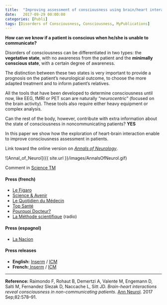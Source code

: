 ```yaml
---
title:  "Improving assessment of consciousness using brain/heart interactions"
date:   2017-09-29 00:00:00
categories: [Publi]
tags: [Disorders of Consciousness, Consciousness, MyPublications]
---
```



**How can we know if a patient is conscious when he/she is unable to communicate?**

Disorders of consciousness can be differentiated in two types: the **vegetative state**, with no awareness from the patient and the **minimally conscious state**, with a certain degree of awareness.

The distinction between these two states is very important to provide a prognosis on the patient’s neurological outcome, to choose the more adapted treatment and to inform patient’s relatives.

All the tools that have been developed to determine consciousness until now, like EEG, fMRI or PET scan are naturally “*neurocentric*” (focused on the brain activity). These tools also require either heavy equipment or complex analysis.

Can the rest of the body, however, contribute with extra information about the state of consciousness in noncommunicating patients? **YES**

In this paper we show how the exploration of heart-brain interaction enable to improve consciousness assessment in patients.


Link toward the online version on [*Annals of Neurology*](http://dx.doi.org/10.1002/ana.25045).

![Annal_of_Neurol]({{ site.url }}/images/AnnalsOfNeurol.gif)

Comment in [Science TM](http://dx.doi.org/10.1126/scitranslmed.aaq1224 )

#### Press (french)


* [Le Figaro](http://sante.lefigaro.fr/article/etat-vegetatif-l-activite-du-coeur-reflete-l-etat-de-conscience/)
* [Science & Avenir](https://www.sciencesetavenir.fr/sante/cerveau-et-psy/etat-vegetatif-quand-le-coeur-reflete-la-conscience_117717?xtor=RSS-16)
* [Le Quotidien du Médecin](https://www.lequotidiendumedecin.fr/actualites/article/2017/10/24/etat-vegetatif-mesurer-le-rythme-cardiaque-en-reaction-un-stimulus-sonore-permet-devaluer-letat-de-conscience_851670)
* [Top Santé](https://www.topsante.com/medecine/votre-sante-vous/fin-de-vie/coma-la-stimulation-sonore-pour-connaitre-l-etat-de-conscience-621892)
* [Pourquoi Docteur?](https://www.pourquoidocteur.fr/Articles/Question-d-actu/23237-Coma-nouveau-test-mieux-evaluer-pronostic)
* [La Méthode scientifique](https://www.franceculture.fr/emissions/la-methode-scientifique/la-methode-scientifique-lundi-6-novembre-2017) (radio)

#### Press (espagnol)
* [La Nacion](https://www.lanacion.com.ar/2122132-un-test-permite-evaluar-estados-de-conciencia-por-el-ritmo-cardiaco)

#### Press releases
* **English:** [Inserm](http://presse.inserm.fr/en/interaction-between-brain-and-heart-may-be-new-indicator-of-state-of-consciousness/29814/) / [ICM](https://icm-institute.org/en/actualite/better-definition-of-the-state-of-consciousness-by-measuring-brain-heart-interactions/)
* **French:**[ Inserm](http://presse.inserm.fr/interaction-entre-coeur-et-cerveau-un-nouvel-indicateur-de-letat-de-conscience/29814/) / [ICM](https://icm-institute.org/fr/actualite/mieux-determiner-letat-de-conscience-evaluant-linteraction-entre-coeur-cerveau/)  

---

**Reference:** Raimondo F, Rohaut B, Demertzi A, Valente M, Engemann D, Salti M, Fernandez
Slezak D, Naccache L, Sitt JD. *Brain-heart interactions reveal consciousness in
non-communicating patients*. [Ann Neurol](http://dx.doi.org/10.1002/ana.25045). 2017 Sep;82:578–91.


<script type="text/javascript">
  reddit_url = "http://onlinelibrary.wiley.com/doi/10.1002/ana.25045/abstract";
  reddit_title = "Disentangling conscious from unconscious cognitive processing with event-related EEG potentials";
  reddit_newwindow='1';
</script>
<script type="text/javascript" src="//www.redditstatic.com/button/button3.js"></script>


<script type='text/javascript' src='https://d1bxh8uas1mnw7.cloudfront.net/assets/embed.js'></script>
<div data-badge-popover="right" class='altmetric-embed' data-badge-type='donut' data-hide-less-than='1' data-doi="/10.1002/ana.25045"></div>
